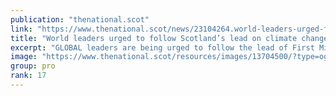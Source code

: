 ```yaml
---
publication: "thenational.scot"
link: "https://www.thenational.scot/news/23104264.world-leaders-urged-follow-nicola-sturgeons-lead-climate-change-compensation/"
title: "World leaders urged to follow Scotland’s lead on climate change compensation"
excerpt: "GLOBAL leaders are being urged to follow the lead of First Minister Nicola Sturgeon by pledging money to compensate countries suffering the most… "
image: "https://www.thenational.scot/resources/images/13704500/?type=og-image"
group: pro
rank: 17
---
```

